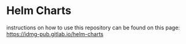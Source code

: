 # Helm Charts

instructions on how to use this repository can be found on this page: https://idmg-pub.gitlab.io/helm-charts
